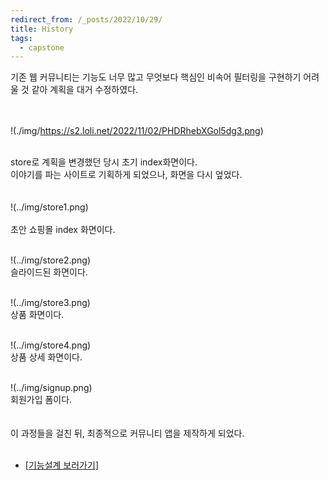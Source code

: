 ```yaml
---
redirect_from: /_posts/2022/10/29/
title: History
tags:
  - capstone
---
```


기존 웹 커뮤니티는 기능도 너무 많고 무엇보다 핵심인 비속어 필터링을 구현하기 어려울 것 같아 계획을 대거 수정하였다.<br><br><br>


!(./img/https://s2.loli.net/2022/11/02/PHDRhebXGol5dg3.png)
<br><br>

store로 계획을 변경했던 당시 초기 index화면이다.<br>
이야기를 파는 사이트로 기획하게 되었으나, 화면을 다시 엎었다.<br>
<br><br>
!(../img/store1.png)
<br>
<br>초안 쇼핑몰 index 화면이다.
<br><br>

!(../img/store2.png)
<br>슬라이드된 화면이다.
<br><br>

!(../img/store3.png)
<br>상품 화면이다.
<br><br>

!(../img/store4.png)
<br>상품 상세 화면이다.
<br><br>

!(../img/signup.png)
<br>회원가입 폼이다.
<br><br>
<br>이 과정들을 걸친 뒤, 최종적으로 커뮤니티 앱을 제작하게 되었다.
<br><br>
- <a href="/2022/10/28/ProjectFunction/">[기능설계 보러가기]</a>

